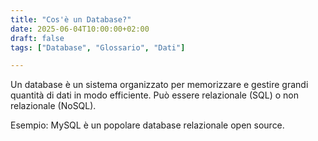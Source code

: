 ```yaml
---
title: "Cos'è un Database?"
date: 2025-06-04T10:00:00+02:00
draft: false
tags: ["Database", "Glossario", "Dati"]

---
```


Un database è un sistema organizzato per memorizzare e gestire grandi quantità di dati in modo efficiente. Può essere relazionale (SQL) o non relazionale (NoSQL).

Esempio: MySQL è un popolare database relazionale open source.
